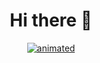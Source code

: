 
<div align="center">

#  Hi there 👋
</div>
<a href="https://github.com/Smark2019">
        <p align="center">
          <img src="https://media1.tenor.com/images/28eeb4217a1d106fc392987ca5e2a44c/tenor.gif?itemid=15456213" alt="animated" />
        </p>
  </a>

<!--
**Smark2019/Smark2019** is a ✨ _special_ ✨ repository because its `README.md` (this file) appears on your GitHub profile.

Here are some ideas to get you started:

- 🔭 I’m currently working on ...
- 🌱 I’m currently learning ...
- 👯 I’m looking to collaborate on ...
- 🤔 I’m looking for help with ...
- 💬 Ask me about ...
- 📫 How to reach me: ...
- 😄 Pronouns: ...
- ⚡ Fun fact: ...
-->
